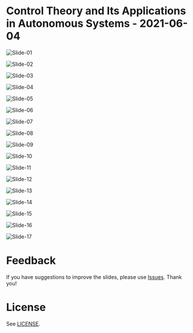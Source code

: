 # Control Theory and Its Applications in Autonomous Systems - 2021-06-04

![Slide-01](img/p01.png)

![Slide-02](img/p02.png)

![Slide-03](img/p03.png)

![Slide-04](img/p04.png)

![Slide-05](img/p05.png)

![Slide-06](img/p06.png)

![Slide-07](img/p07.png)

![Slide-08](img/p08.png)

![Slide-09](img/p09.png)

![Slide-10](img/p10.png)

![Slide-11](img/p11.png)

![Slide-12](img/p12.png)

![Slide-13](img/p13.png)

![Slide-14](img/p14.png)

![Slide-15](img/p15.png)

![Slide-16](img/p16.png)

![Slide-17](img/p17.png)

# Feedback

If you have suggestions to improve the slides, please use [Issues](../../../issues). Thank you!

# License

See [LICENSE](../LICENSE).
